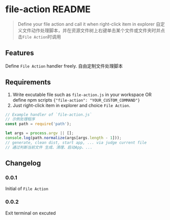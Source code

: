 # file-action README

> Define your file action and call it when right-click item in explorer
> 自定义文件动作处理脚本，并在资源文件树上右键单击某个文件或文件夹时并点击`File Action`时调用

## Features

Define `File Action` handler freely.
自由定制文件处理脚本

## Requirements

1. Write excutable file such as `file-action.js` in your workspace OR define npm scripts `{"file-action": "YOUR_CUSTOM_COMMAND"}`
2. Just right-click item in explorer and choice `File Action`.

```js
// Example handler of `file-action.js`
// 示例处理程序
const path = require('path');

let args = process.argv || [];
console.log(path.normalize(args[args.length - 1]));
// generate, clean dist, start app, ... via judge current file
// 通过判断当前文件 生成、清理、启动App、...
```

## Changelog

### 0.0.1

Initial of `File Action`

### 0.0.2

Exit terminal on excuted
